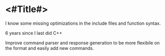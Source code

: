 #  <#Title#>

I know some missing optimizations in the include files and function syntax. 

6 years since I last did C++

Improve command parser and response generation to be more flexibile on the format and 
easily add new commands.
